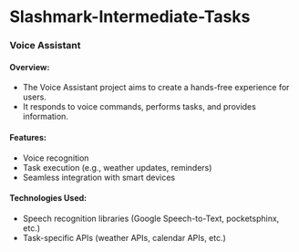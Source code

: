# Slashmark-Intermediate-Tasks
### Voice Assistant

#### Overview:

* The Voice Assistant project aims to create a hands-free experience for users.
* It responds to voice commands, performs tasks, and provides information.
  
#### Features:

* Voice recognition
* Task execution (e.g., weather updates, reminders)
* Seamless integration with smart devices
  
#### Technologies Used:

* Speech recognition libraries (Google Speech-to-Text, pocketsphinx, etc.)
* Task-specific APIs (weather APIs, calendar APIs, etc.)
